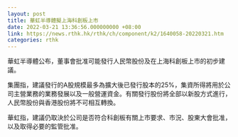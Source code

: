 ```yaml
---
layout: post
title: 華虹半導體擬上海科創板上市
date: 2022-03-21 13:36:56.000000000 +08:00
link: https://news.rthk.hk/rthk/ch/component/k2/1640058-20220321.htm
categories: rthk
---
```


華虹半導體公布，董事會批准可能發行人民幣股份及在上海科創板上市的初步建議。

集團指，建議發行的A股規模最多為擴大後已發行股本的25%，集資所得將用於公司主營業務的業務發展以及一般營運資金。有關發行股份將全部以新股方式進行，人民幣股份與香港股份將不可相互轉換。

華虹指，建議仍取決於公司是否符合科創板有關上市要求、市況、股東大會批准，以及取得必要的監管批准。
